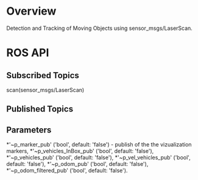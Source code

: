 # Overview 
Detection and Tracking of Moving Objects using sensor_msgs/LaserScan.

# ROS API
## Subscribed Topics
scan(sensor_msgs/LaserScan)

## Published Topics

 
## Parameters
*'~p_marker_pub' ('bool', default: 'false') - publish of the the vizualization markers,
*'~p_vehicles_InBox_pub' ('bool', default: 'false'),
*'~p_vehicles_pub' ('bool', default: 'false'),
*'~p_vel_vehicles_pub' ('bool', default: 'false'),
*'~p_odom_pub' ('bool', default: 'false'),
*'~p_odom_filtered_pub' ('bool', default: 'false').
